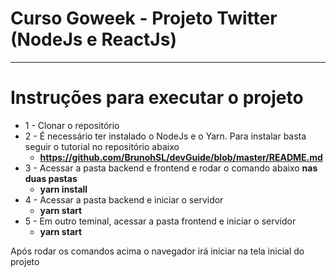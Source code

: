 # Curso Goweek - Projeto Twitter (NodeJs e ReactJs)
____

# Instruções para executar o projeto

  * 1 - Clonar o repositório
  * 2 - É necessário ter instalado o NodeJs e o Yarn. Para instalar basta seguir o tutorial no repositório abaixo
    * **https://github.com/BrunohSL/devGuide/blob/master/README.md**
  * 3 - Acessar a pasta backend e frontend e rodar o comando abaixo **nas duas pastas**
    * **yarn install**
  * 4 - Acessar a pasta backend e iniciar o servidor
    * **yarn start**
  * 5 - Em outro teminal, acessar a pasta frontend e iniciar o servidor
    * **yarn start**
  
  Após rodar os comandos acima o navegador irá iniciar na tela inicial do projeto
